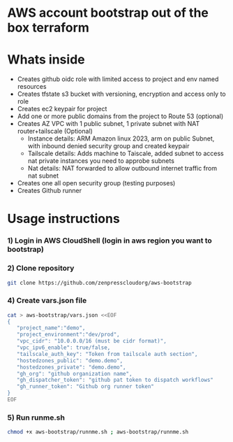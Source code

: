 # AWS account bootstrap out of the box terraform

# Whats inside

- Creates github oidc role with limited access to project and env named resources
- Creates tfstate s3 bucket with versioning, encryption and access only to role
- Creates ec2 keypair for project
- Add one or more public domains from the project to Route 53 (optional)
- Creates AZ VPC with 1 public subnet, 1 private subnet with NAT router+tailscale (Optional)
    - Instance details: ARM Amazon linux 2023, arm on public Subnet, with inbound denied security group and created keypair
    - Tailscale details: Adds machine to Taiscale, added subnet to access nat private instances you need to approbe subnets
    - Nat details: NAT forwarded to allow outbound internet traffic from nat subnet
- Creates one all open security group (testing purposes)
- Creates Github runner

# Usage instructions

### 1) Login in AWS CloudShell (login in aws region you want to bootstrap)

### 2) Clone repository

```bash
git clone https://github.com/zenpresscloudorg/aws-bootstrap
```

### 4) Create vars.json file
```bash
cat > aws-bootstrap/vars.json <<EOF
{
   "project_name":"demo",
   "project_environment":"dev/prod",
   "vpc_cidr": "10.0.0.0/16 (must be cidr format)", 
   "vpc_ipv6_enable": true/false,
   "tailscale_auth_key": "Token from tailscale auth section",
   "hostedzones_public": "demo.demo",
   "hostedzones_private": "demo.demo",
   "gh_org": "github organization name",
   "gh_dispatcher_token": "github pat token to dispatch workflows"
   "gh_runner_token": "Github org runner token"
}
EOF
```

### 5) Run runme.sh

```bash
chmod +x aws-bootstrap/runnme.sh ; aws-bootstrap/runnme.sh
```